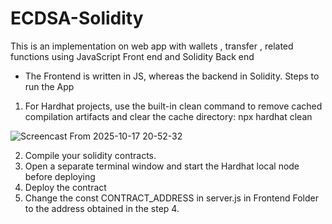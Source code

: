 # ECDSA-Solidity
This is an implementation on web app with wallets , transfer , related functions using JavaScript Front end and Solidity Back end

- The Frontend is written in JS, whereas the backend in Solidity.
Steps to run the App
1. For Hardhat projects, use the built-in clean command to remove cached compilation artifacts and clear the cache directory:
   npx hardhat clean

![Screencast From 2025-10-17 20-52-32](https://github.com/user-attachments/assets/1848f1c0-be7c-4622-b34d-a65d0f30911b)

2. Compile your solidity contracts.
3. Open a separate terminal window and start the Hardhat local node before deploying
4. Deploy the contract
5. Change the const CONTRACT_ADDRESS in server.js in Frontend Folder to the address obtained in the step 4.
